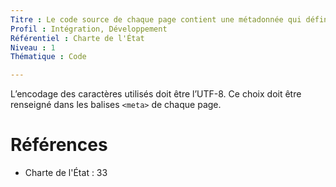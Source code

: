 ```yaml
---
Titre : Le code source de chaque page contient une métadonnée qui définit l'encodage. Celui-ci doit être UTF-8.
Profil : Intégration, Développement
Référentiel : Charte de l'État
Niveau : 1
Thématique : Code

---
```

L’encodage des caractères utilisés doit être l’UTF-8. Ce choix doit être renseigné dans les balises `<meta>` de chaque page.

# Références

*   Charte de l'État : 33
